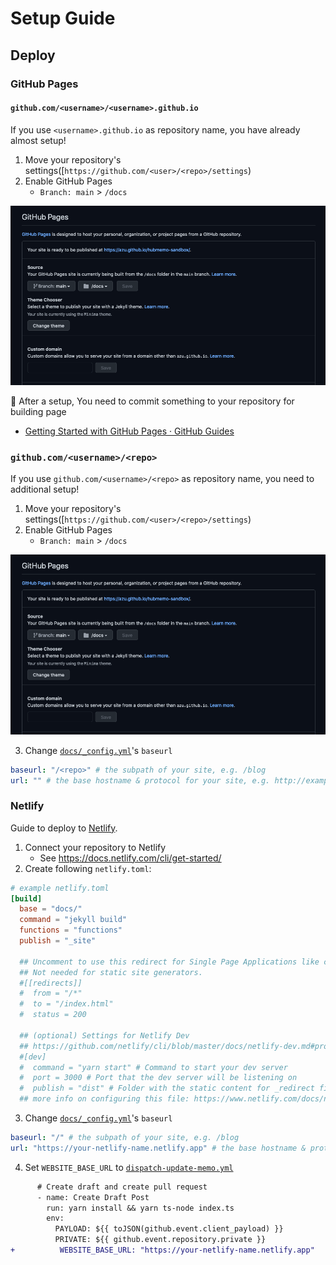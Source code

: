 # Setup Guide

## Deploy

### GitHub Pages

#### `github.com/<username>/<username>.github.io`

If you use `<username>.github.io` as repository name, you have already almost setup!

1. Move your repository's settings([`https://github.com/<user>/<repo>/settings`)
2. Enable GitHub Pages
   - `Branch: main` > `/docs`

![settings](img/settings.png)

:memo: After a setup, You need to commit something to your repository for building page

- [Getting Started with GitHub Pages · GitHub Guides](https://guides.github.com/features/pages/)

### `github.com/<username>/<repo>`

If you use `github.com/<username>/<repo>` as repository name, you need to additional setup!

1. Move your repository's settings([`https://github.com/<user>/<repo>/settings`)
2. Enable GitHub Pages
   - `Branch: main` > `/docs`
   
![settings](img/settings.png)

3.  Change [`docs/_config.yml`](../docs/_config.yml)'s `baseurl`

````yml
baseurl: "/<repo>" # the subpath of your site, e.g. /blog
url: "" # the base hostname & protocol for your site, e.g. http://example.com
````

### Netlify

Guide to deploy to [Netlify](https://www.netlify.com/).

1. Connect your repository to Netlify
   - See <https://docs.netlify.com/cli/get-started/>
2. Create following `netlify.toml`:

```toml
# example netlify.toml
[build]
  base = "docs/"
  command = "jekyll build"
  functions = "functions"
  publish = "_site"

  ## Uncomment to use this redirect for Single Page Applications like create-react-app.
  ## Not needed for static site generators.
  #[[redirects]]
  #  from = "/*"
  #  to = "/index.html"
  #  status = 200

  ## (optional) Settings for Netlify Dev
  ## https://github.com/netlify/cli/blob/master/docs/netlify-dev.md#project-detection
  #[dev]
  #  command = "yarn start" # Command to start your dev server
  #  port = 3000 # Port that the dev server will be listening on
  #  publish = "dist" # Folder with the static content for _redirect file
  ## more info on configuring this file: https://www.netlify.com/docs/netlify-toml-reference/
```

3. Change [`docs/_config.yml`](../docs/_config.yml)'s `baseurl`

````yml
baseurl: "/" # the subpath of your site, e.g. /blog
url: "https://your-netlify-name.netlify.app" # the base hostname & protocol for your site, e.g. http://example.com
````

4. Set `WEBSITE_BASE_URL` to [`dispatch-update-memo.yml`](../.github/workflows/dispatch-update-memo.yml)

```diff
      # Create draft and create pull request
      - name: Create Draft Post
        run: yarn install && yarn ts-node index.ts
        env:
          PAYLOAD: ${{ toJSON(github.event.client_payload) }}
          PRIVATE: ${{ github.event.repository.private }}
+          WEBSITE_BASE_URL: "https://your-netlify-name.netlify.app"
```
